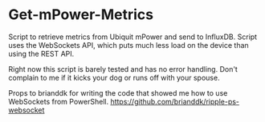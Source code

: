# Get-mPower-Metrics
Script to retrieve metrics from Ubiquit mPower and send to InfluxDB. Script uses the WebSockets API, which puts much less load on the device than using the REST API.

Right now this script is barely tested and has no error handling. Don't complain to me if it kicks your dog or runs off with your spouse.

Props to brianddk for writing the code that showed me how to use WebSockets from PowerShell.  https://github.com/brianddk/ripple-ps-websocket
